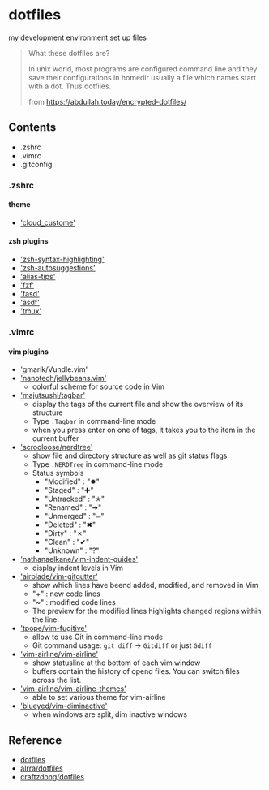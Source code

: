 # dotfiles
my development environment set up files

> What these dotfiles are?
>
> In unix world, most programs are configured command line and they save their configurations in homedir usually a file which names start with a dot. Thus dotfiles.
> 
> from https://abdullah.today/encrypted-dotfiles/


## Contents
- .zshrc
- .vimrc
- .gitconfig

### .zshrc
#### theme
- ['cloud_custome'](https://medium.com/dolomite-official/supercharge-your-productivity-with-iterm2-zsh-a1fbc7607cd6)

#### zsh plugins
- ['zsh-syntax-highlighting'](https://github.com/zsh-users/zsh-syntax-highlighting)
- ['zsh-autosuggestions'](https://github.com/zsh-users/zsh-autosuggestions)
- ['alias-tips'](https://github.com/djui/alias-tips)
- ['fzf'](https://github.com/junegunn/fzf)
- ['fasd'](https://github.com/clvv/fasd)
- ['asdf'](https://asdf-vm.com/)
- ['tmux'](https://github.com/tmux/tmux)

### .vimrc

#### vim plugins
- 'gmarik/Vundle.vim'
- ['nanotech/jellybeans.vim'](https://github.com/nanotech/jellybeans.vim)
	- colorful scheme for source code in Vim
- ['majutsushi/tagbar'](https://github.com/preservim/tagbar)
	- display the tags of the current file and show the overview of its structure
	- Type `:Tagbar` in command-line mode
	- when you press enter on one of tags, it takes you to the item in the current buffer
- ['scrooloose/nerdtree'](https://github.com/scrooloose/nerdtree-git-plugin)
	- show file and directory structure as well as git status flags
	- Type `:NERDTree` in command-line mode
	- Status symbols    
		- "Modified"  : "✹"
		- "Staged"    : "✚"
		- "Untracked" : "✭"
		- "Renamed"   : "➜"
		- "Unmerged"  : "═"
		- "Deleted"   : "✖"
		- "Dirty"     : "✗"
		- "Clean"     : "✔︎"
		- "Unknown"   : "?"
- ['nathanaelkane/vim-indent-guides'](https://github.com/nathanaelkane/vim-indent-guides)
	- display indent levels in Vim
- ['airblade/vim-gitgutter'](https://github.com/airblade/vim-gitgutter)
	- show which lines have beend added, modified, and removed in Vim
	- "+" : new code lines
	- "~" : modified code lines
	- The preview for the modified lines highlights changed regions within the line.
- ['tpope/vim-fugitive'](https://github.com/tpope/vim-fugitive)
	- allow to use Git in command-line mode
	- Git command usage: `git diff` -> `Gitdiff` or just `Gdiff`
- ['vim-airline/vim-airline'](https://github.com/vim-airline/vim-airline)
	- show statusline at the bottom of each vim window
	- buffers contain the history of opend files. You can switch files across the list.
- ['vim-airline/vim-airline-themes'](https://github.com/vim-airline/vim-airline-themes)
	- able to set various theme for vim-airline
- ['blueyed/vim-diminactive'](https://github.com/blueyed/vim-diminactive)
	- when windows are split, dim inactive windows



## Reference
- [dotfiles](https://dotfiles.github.io/)
- [alrra/dotfiles](https://github.com/alrra/dotfiles)
- [craftzdong/dotfiles](https://github.com/craftzdog/dotfiles-public)

